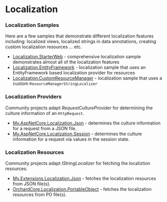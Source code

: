 Localization
============

### Localization Samples

Here are a few samples that demonstrate different localization features including: localized views, localized strings in data annotations, creating custom localization resources ... etc.

 * [Localization.StarterWeb](https://github.com/aspnet/Entropy/tree/master/samples/Localization.StarterWeb) - comprehensive localization sample demonstrates almost all of the localization features
 * [Localization.EntityFramework](https://github.com/aspnet/Entropy/tree/master/samples/Localization.EntityFramework) - localization sample that uses an EntityFramework based localization provider for resources
 * [Localization.CustomResourceManager](https://github.com/aspnet/Entropy/tree/master/samples/Localization.CustomResourceManager) - localization sample that uses a custom `ResourceManagerStringLocalizer`

### Localization Providers

Community projects adapt _RequestCultureProvider_ for determining the culture information of an `HttpRequest`.

 * [My.AspNetCore.Localization.Json](https://github.com/hishamco/My.AspNetCore.Localization.Json) - determines the culture information for a request from a JSON file.
 * [My.AspNetCore.Localization.Session](https://github.com/hishamco/My.AspNetCore.Localization.Session) - determines the culture information for a request via values in the session state.

  ### Localization Resources

Community projects adapt _IStringLocalizer_ for fetching the localiztion resources.

 * [My.Extensions.Localization.Json](https://github.com/hishamco/My.Extensions.Localization.Json) - fetches the localization resources from JSON file(s).
 * [OrchardCore.Localization.PortableObject](https://github.com/OrchardCMS/OrchardCore/tree/dev/src/OrchardCore/OrchardCore.Localization.Core/PortableObject) - fetches the localization resources from PO file(s).
